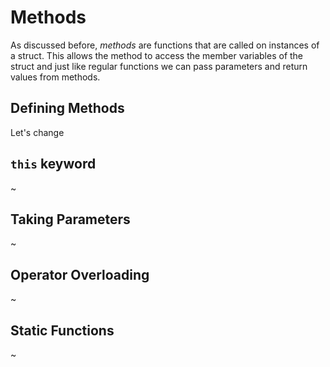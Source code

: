 # Methods

As discussed before, *methods* are functions that are called on instances of a struct.
This allows the method to access the member variables of the struct and just like regular
functions we can pass parameters and return values from methods.

## Defining Methods

Let's change 

## `this` keyword

~

## Taking Parameters

~

## Operator Overloading

~

## Static Functions

~

